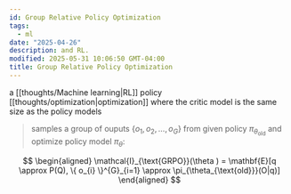 ```yaml
---
id: Group Relative Policy Optimization
tags:
  - ml
date: "2025-04-26"
description: and RL.
modified: 2025-05-31 10:06:50 GMT-04:00
title: Group Relative Policy Optimization
---
```


a [[thoughts/Machine learning|RL]] policy [[thoughts/optimization|optimization]] where the critic model is the same size as the policy models

> samples a group of ouputs $\{ o_{1}, o_{2}, \dots, o_{G} \}$ from given policy $\pi_{\theta_{\text{old}}}$ and optimize policy model $\pi_{\theta }$:

$$
\begin{aligned}
\mathcal{I}_{\text{GRPO}}(\theta ) = \mathbf{E}[q \approx P(Q), \{ o_{i} \}^{G}_{i=1} \approx \pi_{\theta_{\text{old}}}(O|q)]
\end{aligned}
$$

